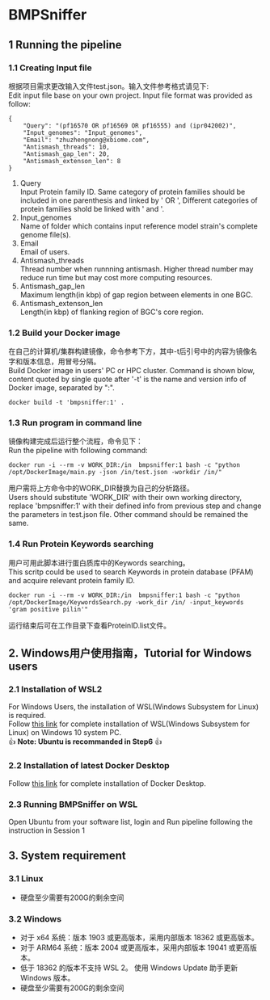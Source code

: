 # BMPSniffer

## 1 Running the pipeline

### 1.1 Creating Input file
根据项目需求更改输入文件test.json。输入文件参考格式请见下:<br>
Edit input file base on your own project. Input file format was provided as follow:
```
{
    "Query": "(pf16570 OR pf16569 OR pf16555) and (ipr042002)",
    "Input_genomes": "Input_genomes",
    "Email": "zhuzhengnong@xbiome.com",
    "Antismash_threads": 10,
    "Antismash_gap_len": 20,
    "Antismash_extenson_len": 8
}
```
1. Query<br>
	Input Protein family ID. Same category of protein families should be included in one parenthesis and linked by ' OR ', Different categories of protein families shold be linked with ' and '.
2. Input_genomes<br>
	Name of folder which contains input reference model strain's complete genome file(s).
3. Email<br>
	Email of users.
4. Antismash_threads<br>
	Thread number when runnning antismash. Higher thread number may reduce run time but may cost more computing resources.
5. Antismash_gap_len<br>
	Maximum length(in kbp) of gap region between elements in one BGC.
6. Antismash_extenson_len<br>
	Length(in kbp) of flanking region of BGC's core region.

### 1.2 Build your Docker image
在自己的计算机/集群构建镜像，命令参考下方，其中-t后引号中的内容为镜像名字和版本信息，用冒号分隔。<br>
Build Docker image in users' PC or HPC cluster. Command is shown blow, content quoted by single quote after '-t' is the name and version info of Docker image, separated by ":".
```
docker build -t 'bmpsniffer:1' .
```
### 1.3 Run program in command line
镜像构建完成后运行整个流程，命令见下：<br>
Run the pipeline with following command:
```
docker run -i --rm -v WORK_DIR:/in  bmpsniffer:1 bash -c "python /opt/DockerImage/main.py -json /in/test.json -workdir /in/"
```
用户需将上方命令中的WORK_DIR替换为自己的分析路径。<br>
Users should substitute 'WORK_DIR' with their own working directory, replace 'bmpsniffer:1' with their defined info from previous step and change the parameters in test.json file. Other command should be remained the same.

### 1.4 Run Protein Keywords searching
用户可用此脚本进行蛋白质库中的Keywords searching。<br>
This scritp could be used to search Keywords in protein database (PFAM) and acquire relevant protein family ID.
```
docker run -i --rm -v WORK_DIR:/in  bmpsniffer:1 bash -c "python /opt/DockerImage/KeywordsSearch.py -work_dir /in/ -input_keywords 'gram positive pilin'"
```
运行结束后可在工作目录下查看ProteinID.list文件。


## 2. Windows用户使用指南，Tutorial for Windows users

### 2.1 Installation of WSL2
For Windows Users, the installation of WSL(Windows Subsystem for Linux) is required. <br>
Follow [this link](https://docs.microsoft.com/zh-cn/windows/wsl/install-manual) for complete installation of WSL(Windows Subsystem for Linux) on Windows 10 system PC. <br>
:+1: **Note: Ubuntu is recommanded in Step6** :+1:

### 2.2 Installation of latest Docker Desktop
Follow [this link](https://docs.docker.com/desktop/windows/install/) for complete installation of Docker Desktop.

### 2.3 Running BMPSniffer on WSL
Open Ubuntu from your software list, login and Run pipeline following the instruction in Session 1


## 3. System requirement
### 3.1 Linux
- 硬盘至少需要有200G的剩余空间
### 3.2 Windows
- 对于 x64 系统：版本 1903 或更高版本，采用内部版本 18362 或更高版本。
- 对于 ARM64 系统：版本 2004 或更高版本，采用内部版本 19041 或更高版本。
- 低于 18362 的版本不支持 WSL 2。 使用 Windows Update 助手更新 Windows 版本。
- 硬盘至少需要有200G的剩余空间
